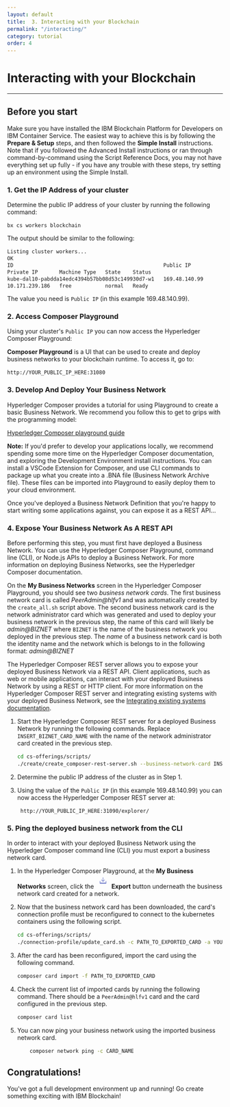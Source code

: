 ```yaml
---
layout: default
title:  3. Interacting with your Blockchain
permalink: "/interacting/"
category: tutorial
order: 4
---
```


# Interacting with your Blockchain
* * *

## Before you start
Make sure you have installed the IBM Blockchain Platform for Developers on IBM Container Service.  The easiest way to achieve this is by following the  **Prepare & Setup** steps, and then followed the **Simple Install** instructions.  Note that if you followed the Advanced Install instructions or ran through command-by-command using the Script Reference Docs, you may not have everything set up fully - if you have any trouble with these steps, try setting up an environment using the Simple Install.

### 1. Get the IP Address of your cluster

Determine the public IP address of your cluster by running the following command:
```
bx cs workers blockchain
```

The output should be similar to the following:
```
Listing cluster workers...
OK
ID                                                 Public IP      Private IP       Machine Type   State    Status
kube-dal10-pabdda14edc4394b57bb08d53c149930d7-w1   169.48.140.99   10.171.239.186   free           normal   Ready
```

The value you need is `Public IP` (in this example 169.48.140.99).

### 2. Access Composer Playground

Using your cluster's `Public IP` you can now access the Hyperledger Composer Playground:

**Composer Playground** is a UI that can be used to create and deploy business networks to your blockchain runtime.  To access it, go to:
```
http://YOUR_PUBLIC_IP_HERE:31080
```

### 3. Develop And Deploy Your Business Network

Hyperledger Composer provides a tutorial for using Playground to create a basic Business Network.  We recommend you follow this to get to grips with the programming model:

[Hyperledger Composer playground guide](https://hyperledger.github.io/composer/tutorials/playground-guide.html)

**Note:** If you'd prefer to develop your applications locally, we recommend spending some more time on the Hyperledger Composer documentation, and exploring the Development Environment install instructions.  You can install a VSCode Extension for Composer, and use CLI commands to package up what you create into a .BNA file (Business Network Archive file).  These files can be imported into Playground to easily deploy them to your cloud environment.

Once you've deployed a Business Network Definition that you're happy to start writing some applications against, you can expose it as a REST API...

### 4. Expose Your Business Network As A REST API

Before performing this step, you must first have deployed a Business Network. You can use the Hyperledger Composer Playground, command line (CLI), or Node.js APIs to deploy a Business Network. For more information on deploying Business Networks, see the Hyperledger Composer documentation.

On the **My Business Networks** screen in the Hyperledger Composer Playground, you should see two _business network cards_. The first business network card is called _PeerAdmin@hlfv1_ and was automatically created by the `create_all.sh` script above. The second business network card is the network administrator card which was generated and used to deploy your business network in the previous step, the name of this card will likely be _admin@BIZNET_ where `BIZNET` is the name of the business network you deployed in the previous step. The _name_ of a business network card is both the identity name and the network which is belongs to in the following format: _admin@BIZNET_

The Hyperledger Composer REST server allows you to expose your deployed Business Network via a REST API. Client applications, such as web or mobile applications, can interact with your deployed Business Network by using a REST or HTTP client. For more information on the Hyperledger Composer REST server and integrating existing systems with your deployed Business Network, see the [Integrating existing systems documentation](https://hyperledger.github.io/composer/integrating/integrating-index.html).

1. Start the Hyperledger Composer REST server for a deployed Business Network by running the following commands. Replace `INSERT_BIZNET_CARD_NAME` with the name of the network administrator card created in the previous step.

    ```bash
    cd cs-offerings/scripts/
    ./create/create_composer-rest-server.sh --business-network-card INSERT_BIZNET_CARD_NAME
    ```

2. Determine the public IP address of the cluster as in Step 1.

3. Using the value of the `Public IP` (in this example 169.48.140.99) you can now access the Hyperledger Composer REST server at:

		http://YOUR_PUBLIC_IP_HERE:31090/explorer/

### 5. Ping the deployed business network from the CLI

In order to interact with your deployed Business Network using the Hyperledger Composer command line (CLI) you must export a business network card.

1. In the Hyperledger Composer Playground, at the **My Business Networks** screen, click the ![Export](../assets/Export-button.png) **Export** button underneath the business network card created for a network.

2. Now that the business network card has been downloaded, the card's connection profile must be reconfigured to connect to the kubernetes containers using the following script.

    ```bash
    cd cs-offerings/scripts/
    ./connection-profile/update_card.sh -c PATH_TO_EXPORTED_CARD -a YOUR_PUBLIC_IP_HERE
    ```

3. After the card has been reconfigured, import the card using the following command.

    ```bash
    composer card import -f PATH_TO_EXPORTED_CARD
    ```

4. Check the current list of imported cards by running the following command. There should be a `PeerAdmin@hlfv1` card and the card configured in the previous step.

    ```bash
    composer card list
    ```

5. You can now ping your business network using the imported business network card.

    ```bash
		composer network ping -c CARD_NAME
    ```

## Congratulations!
You've got a full development environment up and running!  Go create something exciting with IBM Blockchain!

